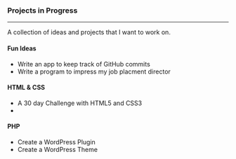 ### Projects in Progress
*** 

A collection of ideas and projects that I want to work on.

#### Fun Ideas 
* Write an app to keep track of GitHub commits
* Write a program to impress my job placment director 


#### HTML & CSS
* A 30 day Challenge with HTML5 and CSS3
* 

#### PHP
* Create a WordPress Plugin
* Create a WordPress Theme
